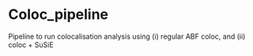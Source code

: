 # Coloc_pipeline

Pipeline to run colocalisation analysis using (i) regular ABF coloc, and (ii) coloc + SuSiE

